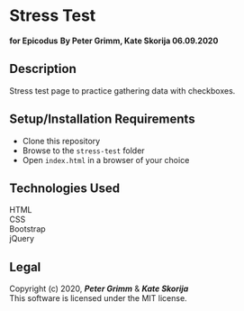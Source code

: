 # Stress Test
**for Epicodus**
**By Peter Grimm, Kate Skorija 06.09.2020**

## Description

Stress test page to practice gathering data with checkboxes.

## Setup/Installation Requirements

* Clone this repository 
* Browse to the `stress-test` folder
* Open `index.html` in a browser of your choice

## Technologies Used

HTML  
CSS  
Bootstrap  
jQuery

## Legal

Copyright (c) 2020, **_Peter Grimm_** & **_Kate Skorija_**  
This software is licensed under the MIT license.